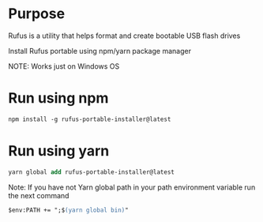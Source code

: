# Purpose

Rufus is a utility that helps format and create bootable USB flash drives

Install Rufus portable using npm/yarn package manager

NOTE: Works just on Windows OS

# Run using npm

```ps
npm install -g rufus-portable-installer@latest
```

# Run using yarn

```ps
yarn global add rufus-portable-installer@latest
```

Note: If you have not Yarn global path in your path environment variable run the next command

```ps
$env:PATH += ";$(yarn global bin)"
```
